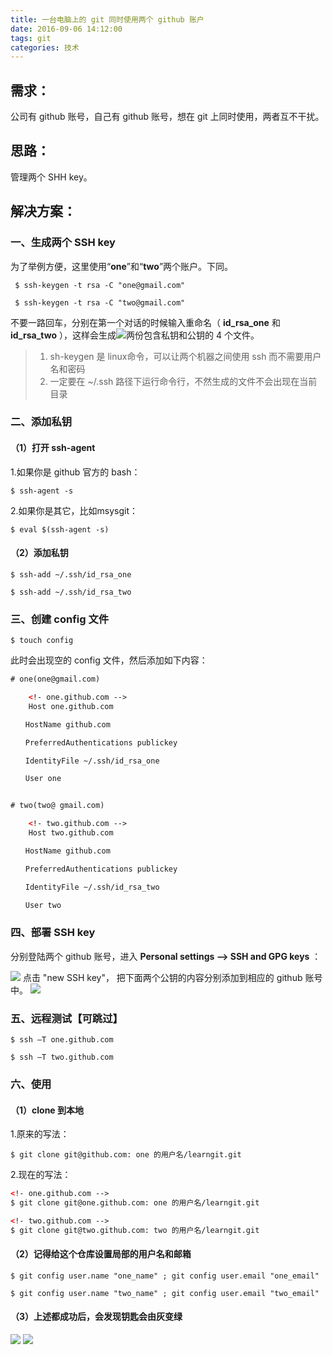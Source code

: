 ```yaml
---
title: 一台电脑上的 git 同时使用两个 github 账户
date: 2016-09-06 14:12:00
tags: git
categories: 技术
---
```

  
## 需求：

公司有 github 账号，自己有 github 账号，想在 git 上同时使用，两者互不干扰。

## 思路：

管理两个 SHH key。

## 解决方案：

### 一、生成两个 SSH key

为了举例方便，这里使用“**one**”和“**two**”两个账户。下同。

```
 $ ssh-keygen -t rsa -C "one@gmail.com"

 $ ssh-keygen -t rsa -C "two@gmail.com"
```

不要一路回车，分别在第一个对话的时候输入重命名（ **id_rsa_one** 和 **id_rsa_two** ），这样会生成![](http://images2015.cnblogs.com/blog/896608/201609/896608-20160906141211848-1361958749.png)两份包含私钥和公钥的 4 个文件。

> 1. sh-keygen 是 linux命令，可以让两个机器之间使用 ssh 而不需要用户名和密码
> 2. 一定要在 ~/.ssh 路径下运行命令行，不然生成的文件不会出现在当前目录

### 二、添加私钥

#### （1）打开 ssh-agent

1.如果你是 github 官方的 bash：

```
$ ssh-agent -s
```
2.如果你是其它，比如msysgit：
```
$ eval $(ssh-agent -s)
```

#### （2）添加私钥
```
$ ssh-add ~/.ssh/id_rsa_one

$ ssh-add ~/.ssh/id_rsa_two
```

### 三、创建 config 文件
```
$ touch config
```

此时会出现空的 config 文件，然后添加如下内容：

```xml
# one(one@gmail.com)

    <!- one.github.com -->
    Host one.github.com

　　HostName github.com

　　PreferredAuthentications publickey

　　IdentityFile ~/.ssh/id_rsa_one

　　User one


# two(two@ gmail.com)

    <!- two.github.com -->
    Host two.github.com

　　HostName github.com

　　PreferredAuthentications publickey

　　IdentityFile ~/.ssh/id_rsa_two

　　User two
```

### 四、部署 SSH key

分别登陆两个 github 账号，进入 **Personal settings –> SSH and GPG keys** ：

![](http://images2015.cnblogs.com/blog/896608/201609/896608-20160906141212879-1996635009.png)
点击 "new SSH key"， 把下面两个公钥的内容分别添加到相应的 github 账号中。
![](http://images2015.cnblogs.com/blog/896608/201609/896608-20160906141213363-1283878125.png)

### 五、远程测试【可跳过】

```
$ ssh –T one.github.com

$ ssh –T two.github.com
```

### 六、使用

#### （1）clone 到本地

1.原来的写法：
```
$ git clone git@github.com: one 的用户名/learngit.git
```

2.现在的写法：
```xml
<!- one.github.com -->
$ git clone git@one.github.com: one 的用户名/learngit.git

<!- two.github.com -->
$ git clone git@two.github.com: two 的用户名/learngit.git
```

#### （2）记得给这个仓库设置局部的用户名和邮箱
```
$ git config user.name "one_name" ; git config user.email "one_email"

$ git config user.name "two_name" ; git config user.email "two_email"
```

#### （3）上述都成功后，会发现钥匙会由灰变绿

![](http://images2015.cnblogs.com/blog/896608/201609/896608-20160906141214098-881485710.png)
![](http://images2015.cnblogs.com/blog/896608/201609/896608-20160906141214426-402089066.png)

 
